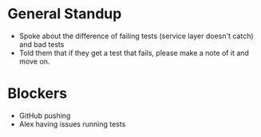 
# General Standup
- Spoke about the difference of failing tests (service layer doesn't catch) and bad tests
- Told them that if they get a test that fails, please make a note of it and move on.


# Blockers
- GitHub pushing 
- Alex having issues running tests